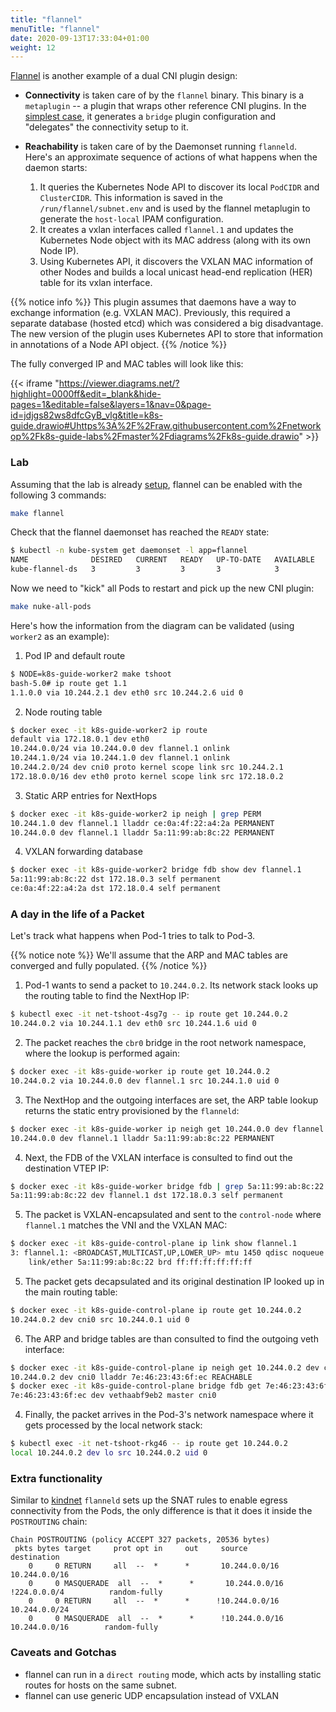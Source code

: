 ```yaml
---
title: "flannel"
menuTitle: "flannel"
date: 2020-09-13T17:33:04+01:00
weight: 12
---
```


[Flannel](https://github.com/coreos/flannel) is another example of a dual CNI plugin design:

* **Connectivity** is taken care of by the `flannel` binary. This binary is a `metaplugin` -- a plugin that wraps other reference CNI plugins. In the [simplest case](https://github.com/containernetworking/plugins/tree/master/plugins/meta/flannel#operation), it generates a `bridge` plugin configuration and "delegates" the connectivity setup to it.

* **Reachability** is taken care of by the Daemonset running `flanneld`. Here's an approximate sequence of actions of what happens when the daemon starts:
    1. It queries the Kubernetes Node API to discover its local `PodCIDR` and `ClusterCIDR`. This information is saved in the `/run/flannel/subnet.env` and is used by the flannel metaplugin to generate the `host-local` IPAM configuration.
    2. It creates a vxlan interfaces called `flannel.1` and updates the Kubernetes Node object with its MAC address (along with its own Node IP).
    3. Using Kubernetes API, it discovers the VXLAN MAC information of other Nodes and builds a local unicast head-end replication (HER) table for its vxlan interface.

{{% notice info %}}
This plugin assumes that daemons have a way to exchange information (e.g. VXLAN MAC). Previously, this required a separate database (hosted etcd) which was considered a big disadvantage. The new version of the plugin uses Kubernetes API to store that information in annotations of a Node API object.
{{% /notice %}}

The fully converged IP and MAC tables will look like this:

{{< iframe "https://viewer.diagrams.net/?highlight=0000ff&edit=_blank&hide-pages=1&editable=false&layers=1&nav=0&page-id=jdjgs82ws8dfcGyB_vlg&title=k8s-guide.drawio#Uhttps%3A%2F%2Fraw.githubusercontent.com%2Fnetworkop%2Fk8s-guide-labs%2Fmaster%2Fdiagrams%2Fk8s-guide.drawio" >}}





### Lab

Assuming that the lab is already [setup](/lab/), flannel can be enabled with the following 3 commands:

```bash
make flannel
```

Check that the flannel daemonset has reached the `READY` state:

```bash
$ kubectl -n kube-system get daemonset -l app=flannel
NAME              DESIRED   CURRENT   READY   UP-TO-DATE   AVAILABLE   NODE SELECTOR   AGE
kube-flannel-ds   3         3         3       3            3           <none>          90s
```

Now we need to "kick" all Pods to restart and pick up the new CNI plugin:

```bash
make nuke-all-pods
```

Here's how the information from the diagram can be validated (using `worker2` as an example):

1. Pod IP and default route

```bash
$ NODE=k8s-guide-worker2 make tshoot
bash-5.0# ip route get 1.1
1.1.0.0 via 10.244.2.1 dev eth0 src 10.244.2.6 uid 0 
```

2. Node routing table

```bash
$ docker exec -it k8s-guide-worker2 ip route
default via 172.18.0.1 dev eth0 
10.244.0.0/24 via 10.244.0.0 dev flannel.1 onlink 
10.244.1.0/24 via 10.244.1.0 dev flannel.1 onlink 
10.244.2.0/24 dev cni0 proto kernel scope link src 10.244.2.1 
172.18.0.0/16 dev eth0 proto kernel scope link src 172.18.0.2 
```

3. Static ARP entries for NextHops


```bash
$ docker exec -it k8s-guide-worker2 ip neigh | grep PERM
10.244.1.0 dev flannel.1 lladdr ce:0a:4f:22:a4:2a PERMANENT
10.244.0.0 dev flannel.1 lladdr 5a:11:99:ab:8c:22 PERMANENT

```

4. VXLAN forwarding database


```bash
$ docker exec -it k8s-guide-worker2 bridge fdb show dev flannel.1 
5a:11:99:ab:8c:22 dst 172.18.0.3 self permanent
ce:0a:4f:22:a4:2a dst 172.18.0.4 self permanent
```

### A day in the life of a Packet

Let's track what happens when Pod-1 tries to talk to Pod-3.

{{% notice note %}}
We'll assume that the ARP and MAC tables are converged and fully populated.
{{% /notice %}}


1. Pod-1 wants to send a packet to `10.244.0.2`. Its network stack looks up the routing table to find the NextHop IP:

```bash
$ kubectl exec -it net-tshoot-4sg7g -- ip route get 10.244.0.2
10.244.0.2 via 10.244.1.1 dev eth0 src 10.244.1.6 uid 0
```

2. The packet reaches the `cbr0` bridge in the root network namespace, where the lookup is performed again:

```bash
$ docker exec -it k8s-guide-worker ip route get 10.244.0.2
10.244.0.2 via 10.244.0.0 dev flannel.1 src 10.244.1.0 uid 0 
```

3. The NextHop and the outgoing interfaces are set, the ARP table lookup returns the static entry provisioned by the `flanneld`:

```bash
$ docker exec -it k8s-guide-worker ip neigh get 10.244.0.0 dev flannel.1
10.244.0.0 dev flannel.1 lladdr 5a:11:99:ab:8c:22 PERMANENT
```

4. Next, the FDB of the VXLAN interface is consulted to find out the destination VTEP IP:

```bash
$ docker exec -it k8s-guide-worker bridge fdb | grep 5a:11:99:ab:8c:22           
5a:11:99:ab:8c:22 dev flannel.1 dst 172.18.0.3 self permanent
```

5. The packet is VXLAN-encapsulated and sent to the `control-node` where `flannel.1` matches the VNI and the VXLAN MAC:

```bash
$ docker exec -it k8s-guide-control-plane ip link show flannel.1
3: flannel.1: <BROADCAST,MULTICAST,UP,LOWER_UP> mtu 1450 qdisc noqueue state UNKNOWN mode DEFAULT group default 
    link/ether 5a:11:99:ab:8c:22 brd ff:ff:ff:ff:ff:ff
```

5. The packet gets decapsulated and its original destination IP looked up in the main routing table:

```bash
$ docker exec -it k8s-guide-control-plane ip route get 10.244.0.2           
10.244.0.2 dev cni0 src 10.244.0.1 uid 0 
```

6. The ARP and bridge tables are than consulted to find the outgoing veth interface:

```bash
$ docker exec -it k8s-guide-control-plane ip neigh get 10.244.0.2 dev cni0 
10.244.0.2 dev cni0 lladdr 7e:46:23:43:6f:ec REACHABLE
$ docker exec -it k8s-guide-control-plane bridge fdb get 7e:46:23:43:6f:ec br cni0 
7e:46:23:43:6f:ec dev vethaabf9eb2 master cni0 
```

4. Finally, the packet arrives in the Pod-3's network namespace where it gets processed by the local network stack:

```bash
$ kubectl exec -it net-tshoot-rkg46 -- ip route get 10.244.0.2
local 10.244.0.2 dev lo src 10.244.0.2 uid 0
```

### Extra functionality

Similar to [kindnet](/cni/kindnet/) `flanneld` sets up the SNAT rules to enable egress connectivity from the Pods, the only difference is that it does it inside the `POSTROUTING` chain:

```
Chain POSTROUTING (policy ACCEPT 327 packets, 20536 bytes)
 pkts bytes target     prot opt in     out     source               destination         
    0     0 RETURN     all  --  *      *       10.244.0.0/16        10.244.0.0/16       
    0     0 MASQUERADE  all  --  *      *       10.244.0.0/16       !224.0.0.0/4          random-fully
    0     0 RETURN     all  --  *      *      !10.244.0.0/16        10.244.0.0/24       
    0     0 MASQUERADE  all  --  *      *      !10.244.0.0/16        10.244.0.0/16        random-fully
```


### Caveats and Gotchas

* flannel can run in a `direct routing` mode, which acts by installing static routes for hosts on the same subnet.
* flannel can use generic UDP encapsulation instead of VXLAN
